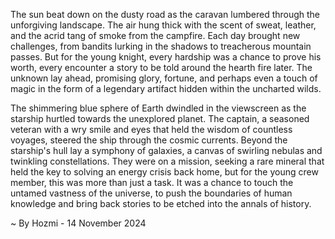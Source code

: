 
The sun beat down on the dusty road as the caravan lumbered through the unforgiving landscape.  The air hung thick with the scent of sweat, leather, and the acrid tang of smoke from the campfire.  Each day brought new challenges, from bandits lurking in the shadows to treacherous mountain passes.  But for the young knight, every hardship was a chance to prove his worth, every encounter a story to be told around the hearth fire later. The unknown lay ahead, promising glory, fortune, and perhaps even a touch of magic in the form of a legendary artifact hidden within the uncharted wilds.

The shimmering blue sphere of Earth dwindled in the viewscreen as the starship hurtled towards the unexplored planet.  The captain, a seasoned veteran with a wry smile and eyes that held the wisdom of countless voyages, steered the ship through the cosmic currents.  Beyond the starship's hull lay a symphony of galaxies, a canvas of swirling nebulas and twinkling constellations.  They were on a mission, seeking a rare mineral that held the key to solving an energy crisis back home, but for the young crew member, this was more than just a task. It was a chance to touch the untamed vastness of the universe, to push the boundaries of human knowledge and bring back stories to be etched into the annals of history. 

~ By Hozmi - 14 November 2024
